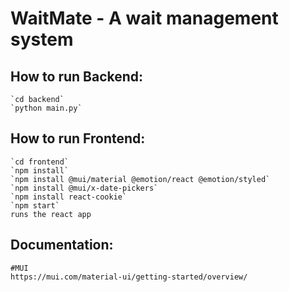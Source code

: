 # **WaitMate - A wait management system**

## **How to run Backend:**
    `cd backend`
    `python main.py`

## **How to run Frontend:**
    `cd frontend`
    `npm install`
    `npm install @mui/material @emotion/react @emotion/styled`
    `npm install @mui/x-date-pickers`
    `npm install react-cookie`
    `npm start`
    runs the react app

## **Documentation:** 
    #MUI
    https://mui.com/material-ui/getting-started/overview/
